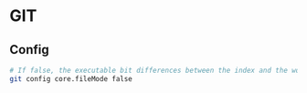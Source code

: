 # GIT


## Config
```bash
# If false, the executable bit differences between the index and the working copy are ignored; useful on broken filesystems like FAT.
git config core.fileMode false
```
